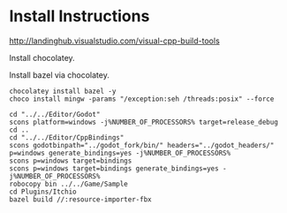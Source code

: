 # Install Instructions

http://landinghub.visualstudio.com/visual-cpp-build-tools

Install chocolatey.

Install bazel via chocolatey.

```
chocolatey install bazel -y
choco install mingw -params "/exception:seh /threads:posix" --force
```

```
cd "../../Editor/Godot"
scons platform=windows -j%NUMBER_OF_PROCESSORS% target=release_debug
cd ..
cd "../../Editor/CppBindings"
scons godotbinpath="../godot_fork/bin/" headers="../godot_headers/" p=windows generate_bindings=yes -j%NUMBER_OF_PROCESSORS%
scons p=windows target=bindings
scons p=windows target=bindings generate_bindings=yes -j%NUMBER_OF_PROCESSORS%
robocopy bin ../../Game/Sample
cd Plugins/Itchio
bazel build //:resource-importer-fbx
```
